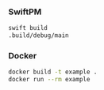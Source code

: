 ### SwiftPM
```bash
swift build
.build/debug/main
```

### Docker
```bash
docker build -t example .
docker run --rm example
```

